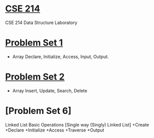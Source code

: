 # [CSE 214](https://github.com/1915002536/cse21)


CSE 214 Data Structure Laboratory


# [Problem Set 1](https://github.com/1915002536/cse214/tree/main/Problem%20Set%201%20-%20Array)
+ Array Declare, Initialize, Access, Input, Output.

# [Problem Set 2](https://github.com/1915002536/cse214/tree/main/Problem%20Set%202%20-%20Array)
+ Array Insert, Update, Search, Delete

# [Problem Set 6]
Linked List Basic Operations [Single way (Singly) Linked List]
+Create
+Declare
+Initialize
+Access
+Traverse
+Output
